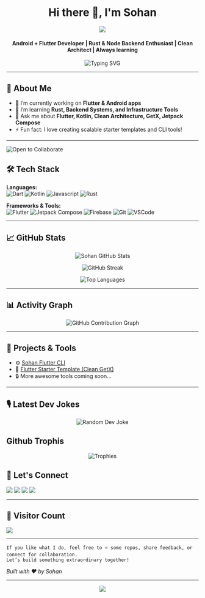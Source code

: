 <!-- Banner or Introduction -->

<h1 align="center">Hi there 👋, I'm Sohan</h1>
<p align="center">
  <img src="https://capsule-render.vercel.app/api?type=waving&height=200&color=gradient&text=MD%20Zahidul%20Islam%20Shohan&reversal=true&textBg=false&fontSize=30&fontAlign=50&fontAlignY=25&animation=fadeIn&strokeWidth=0&desc=Mobile%20Application%20Developer&descAlignY=45"/>
</p>

<h4 
    align="center",
    >
    Android + Flutter Developer | Rust & Node Backend Enthusiast | Clean Architect | Always learning
</h4>

<p align="center">
  <img src="https://readme-typing-svg.herokuapp.com?font=Fira+Code&weight=600&size=18&pause=1000&center=true&lines=Java+%7C+Kotlin+%7C+Flutter+Developer;Clean+Architecture+%7C+MVVM+%7C+GetX+Expert%7C+Pixel+Perfect+UI+Craftsman;Let's+build+something+awesome+together!+💻" alt="Typing SVG" />
</p>


---

## 🚀 About Me

- 🔭 I’m currently working on **Flutter & Android apps**
- 🌱 I’m learning **Rust, Backend Systems, and Infrastructure Tools**
- 💬 Ask me about **Flutter, Kotlin, Clean Architecture, GetX, Jetpack Compose**
- ⚡ Fun fact: I love creating scalable starter templates and CLI tools!

---

![Open to Collaborate](https://img.shields.io/badge/Open%20to-Collaboration-brightgreen?style=for-the-badge&logo=github)


## 🛠️ Tech Stack

**Languages:**  
![Dart](https://img.shields.io/badge/Dart-0175C2?style=for-the-badge&logo=dart&logoColor=white)
![Kotlin](https://img.shields.io/badge/Kotlin-7F52FF?style=for-the-badge&logo=kotlin&logoColor=white)
![Javascript](https://img.shields.io/badge/Javascript-00100?style=for-the-badge&logo=javascript&logoColor=white)
![Rust](https://img.shields.io/badge/Rust-000000?style=for-the-badge&logo=rust&logoColor=white)


**Frameworks & Tools:**  
![Flutter](https://img.shields.io/badge/Flutter-02569B?style=for-the-badge&logo=flutter&logoColor=white)
![Jetpack Compose](https://img.shields.io/badge/Jetpack_Compose-4285F4?style=for-the-badge&logo=android&logoColor=white)
![Firebase](https://img.shields.io/badge/Firebase-FFCA28?style=for-the-badge&logo=firebase&logoColor=black)
![Git](https://img.shields.io/badge/Git-F05032?style=for-the-badge&logo=git&logoColor=white)
![VSCode](https://img.shields.io/badge/VS_Code-007ACC?style=for-the-badge&logo=visual-studio-code&logoColor=white)

---

## 📈 GitHub Stats

<p align="center">
  <img src="https://github-readme-stats.vercel.app/api?username=sohan-14&show_icons=true&theme=dracula" alt="Sohan GitHub Stats"/>
</p>

<p align="center">
  <img src="https://github-readme-streak-stats.herokuapp.com/?user=sohan-14&theme=dracula" alt="GitHub Streak"/>
</p>

<p align="center">
  <img src="https://github-readme-stats.vercel.app/api/top-langs/?username=sohan-14&layout=compact&theme=dracula" alt="Top Languages"/>
</p>

---

## 📊 Activity Graph

<p align="center">
  <img src="https://github-readme-activity-graph.vercel.app/graph?username=sohan-14&theme=dracula" alt="GitHub Contribution Graph"/>
</p>

---

## 🎯 Projects & Tools

- ⚙️ [Sohan Flutter CLI](https://github.com/Sohan-14/sohan_flutter_cli)
- 🧱 [Flutter Starter Template (Clean GetX)](https://github.com/Sohan-14/sohan_starter_temp_clean_getx)
- 🔒 More awesome tools coming soon...

---

## 🎙️ Latest Dev Jokes

<p align="center">
  <img src="https://readme-jokes.vercel.app/api?hideBorder" alt="Random Dev Joke"/>
</p>

## Github Trophis

<p align="center">
  <img src="https://github-profile-trophy.vercel.app/?username=sohan-14&theme=dracula&no-bg=true&no-frame=true" alt="Trophies" />
</p>


## 🧭 Let's Connect

<p align="start">
 <a href="https://zis-softworks.vercel.app" target="_blank"><img src="https://img.shields.io/badge/Portfolio-%230077B.svg?logo=browser&logoColor=white" /></a>
  <a href="https://linkedin.com/in/md-zahidul-islam-shohan" target="_blank"><img src="https://img.shields.io/badge/LinkedIn-%230077B5.svg?logo=linkedin&logoColor=white" /></a>
  <a href="https://facebook.com/sohanakondo.03" target="_blank"><img src="https://img.shields.io/badge/Facebook-%231877F2.svg?logo=Facebook&logoColor=white" /></a>
  <a href="https://instagram.com/_sohan_3860" target="_blank"><img src="https://img.shields.io/badge/Instagram-%23E4405F.svg?logo=Instagram&logoColor=white" /></a>
</p>

---

## 🧮 Visitor Count

![](https://komarev.com/ghpvc/?username=sohan-14&color=brightgreen)

---
    If you like what I do, feel free to ⭐️ some repos, share feedback, or connect for collaboration.  
    Let’s build something extraordinary together!
*Built with ❤️ by Sohan*

---
<p align="center">
  <img src="https://capsule-render.vercel.app/api?type=waving&color=gradient&height=100&section=footer"/>
</p>
